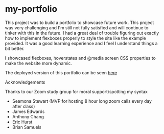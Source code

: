 # my-portfolio

This project was to build a portfolio to showcase future work. This project was very challenging and I'm still not fully satisfied and will continue to tinker with this in the future. I had a great deal of trouble figuring out exactly how to implement flexboxes properly to style the site like the example provided. It was a good learning experience and I feel I understand things a bit better.

I showcased flexboxes, hoverstates and @media screen CSS properties to make the website more dynamic.

The deployed version of this portfolio can be seen [here](https://noahneville.github.io/my-portfolio/)

Acknowledgements


Thanks to our Zoom study group for moral support/spotting my syntax 

* Seamona Stewart (MVP for hosting 8 hour long zoom calls every day after class)
* James Edwards 
* Anthony Chang
* Eric Hurst
* Brian Samuels 


